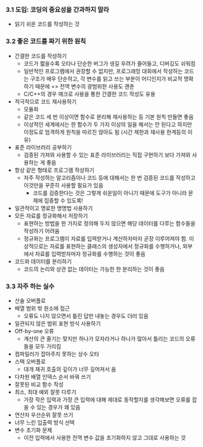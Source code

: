### 3.1 도입: 코딩의 중요성을 간과하지 말라

- 읽기 쉬운 코드를 작성하는 것

### 3.2 좋은 코드를 짜기 위한 원칙

- 간결한 코드를 작성하기
  - 코드가 짧을수록 오타나 단순한 버그가 생길 우려가 줄어들고, 디버깅도 쉬워짐
  - 일반적인 프로그램에서 권장할 수 없지만, 프로그래밍 대회에서 작성하는 코드는 구조가 매우 단순하고, 각 변수를 읽고 쓰는 부분이 어디인지가 비교적 명확하기 때문에
    => 전역 변수의 광범위한 사용도 괜춘
  - C/C++의 경우 매크로 사용을 통한 간결한 코드 작성도 유용
- 적극적으로 코드 재사용하기
  - 모듈화
  - 같은 코드 세 번 이상이면 함수로 분리해 재사용하는 등 기본 원칙 만들면 좋음
  - 이상적인 세계에서는 한 함수가 두 가지 이상의 일을 해서는 안 된다고 하지만 이정도로 엄격하게 원칙을 따르진 않아도 됨 (시간 제한과 재사용 한계등의 이유)
- 표준 라이브러리 공부하기
  - 검증된 가져와 사용할 수 있는 표준 라이브러리는 직접 구현하기 보다 가져와 사용하는 게 좋음
- 항상 같은 형태로 프로그램 작성하기
  - 자주 작성하는 알고리즘이나 코드 등에 대해서는 한 번 검증된 코드를 작성하고 이것만을 꾸준히 사용할 필요가 있음
    - 코드를 검증한다는 것은 그렇게 쉬운일이 아니기 때문에 도구가 아니라 문제에 집중할 수 있도록!
- 일관적이고 명료한 명명법 사용하기
- 모든 자료를 정규화해서 저장하기
  - 표현하는 방법을 한 가지로 정의해 두지 않으면 해당 데이터를 다루는 함수들을 작성하기 어려움
  - 정규화는 프로그램이 자료를 입력받거나 계산하자마자 곧장 이루어져야 함. 이상적으로는 자료를 표현하는 클래스의 생성자에서 정규화를 수행하거나, 외부에서 자료를 입력받자마자 정규화를 수행하는 것이 좋음
- 코드와 데이터를 분리하기
  - 코드의 논리와 상관 없는 데이터는 가능한 한 분리하는 것이 좋음

### 3.3 자주 하는 실수

- 산술 오버플로
- 배열 범위 밖 원소에 접근
  - 오류도 나지 않으면서 틀린 답만 내놓는 경우도 더러 있음
- 일관되지 않은 범위 표현 방식 사용하기
- Off-by-one 오류
  - 계산의 큰 줄기는 맞지만 하나가 모자라거나 하나가 많아서 틀리는 코드의 오류들을 모두 가리킴
- 컴파일러가 잡아주지 못하는 상수 오타
- 스택 오버플로
  - 대개 재귀 호출의 깊이가 너무 깊어져서 옴
- 다차원 배열 인덱스 순서 바꿔 쓰기
- 잘못된 비교 함수 작성
- 최소, 최대 예외 잘못 다루기
  - 가장 작은 입력과 가장 큰 입력에 대해 제대로 동작할지를 생각해보면 오류를 잡을 수 있는 경우가 꽤 있음
- 연산자 우선순위 잘못 쓰기
- 너무 느린 입출력 방식 선택
- 변수 초기화 문제
  - 이전 입력에서 사용한 전역 변수 값을 초기화하지 않고 그대로 사용하는 것
